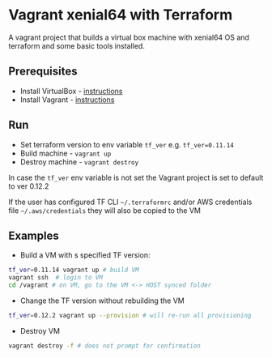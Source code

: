 # Vagrant xenial64 with Terraform

A vagrant project that builds a virtual box machine with xenial64 OS and terraform and some basic tools installed.

## Prerequisites

* Install VirtualBox - [instructions](https://www.virtualbox.org/wiki/Downloads)
* Install Vagrant - [instructions](https://www.vagrantup.com/downloads.html)

## Run

* Set terraform version to env variable `tf_ver` e.g. `tf_ver=0.11.14`
* Build machine - `vagrant up`
* Destroy machine - `vagrant destroy`

In case the `tf_ver` env variable is not set the Vagrant project is set to default to ver 0.12.2

If the user has configured TF CLI `~/.terraformrc` and/or AWS credentials file `~/.aws/credentials` they will also be copied to the VM

## Examples

* Build a VM with s specified TF version:

```Bash
tf_ver=0.11.14 vagrant up # build VM
vagrant ssh  # login to VM
cd /vagrant # on VM, go to the VM <-> HOST synced folder
```

* Change the TF version without rebuilding the VM

```Bash
tf_ver=0.12.2 vagrant up --provision # will re-run all provisioning
```

* Destroy VM

```Bash
vagrant destroy -f # does not prompt for confirmation
```
